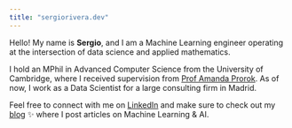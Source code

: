 ```yaml
---
title: "sergiorivera.dev"
---
```


Hello! My name is <strong>Sergio</strong>, and I am a Machine Learning engineer operating at the intersection of data science and applied mathematics.

I hold an MPhil in Advanced Computer Science from the University of Cambridge, where I received supervision from [Prof Amanda Prorok](https://www.cst.cam.ac.uk/people/asp45). As of now, I work as a Data Scientist for a large consulting firm in Madrid.

Feel free to connect with me on [LinkedIn](https://www.linkedin.com/in/sergioriveralopez/) and make sure to check out my [blog](/blog) ✨ where I post articles on Machine Learning & AI.
